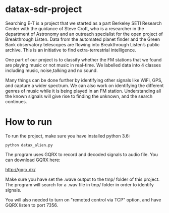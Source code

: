 # datax-sdr-project
Searching E-T is a project that we started as a part Berkeley SETI Research Center with the guidance of Steve Croft, who is a researcher in the department of Astronomy and an outreach specialist for the open project of Breakthrough Listen. Data from the automated planet finder and the Green Bank observatory telescopes are flowing into Breakthrough Listen’s public archive. This is an initiative to find extra-terrestrial intelligence. 

One part of our project is to classify whether the FM stations that we found are playing music or not music in real-time. We labelled data into 4 classes including music, noise,talking and no sound.

Many things can be done further by identifying other signals like WiFi, GPS, and capture a wider spectrum. We can also work on identifying the different genres of music while it is being played in an FM station. Understanding all the known signals will give rise to finding the unknown, and the search continues.

# How to run
To run the project, make sure you have installed python 3.6:

```python datax_alien.py```

The program uses GQRX to record and decoded signals to audio file. You can download GQRX here:

http://gqrx.dk/

Make sure you have set the .wave output to the tmp/ folder of this project. 
The program will search for a .wav file in tmp/ folder in order to identify signals.

You will also needed to turn on "remoted control via TCP" option, and have GQRX listen to port 7356.

